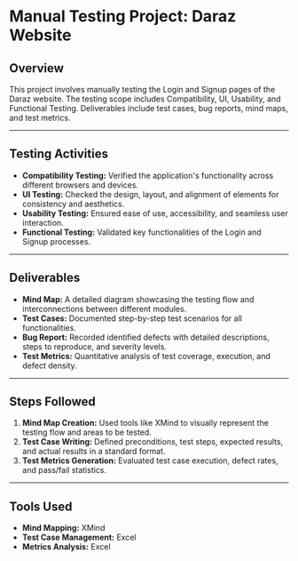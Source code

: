 <h1>Manual Testing Project: Daraz Website</h1>

<h2>Overview</h2>
<p>
  This project involves manually testing the Login and Signup pages of the Daraz website. 
  The testing scope includes Compatibility, UI, Usability, and Functional Testing. 
  Deliverables include test cases, bug reports, mind maps, and test metrics.
</p>

<hr />

<h2>Testing Activities</h2>
<ul>
  <li><strong>Compatibility Testing:</strong> Verified the application's functionality across different browsers and devices.</li>
  <li><strong>UI Testing:</strong> Checked the design, layout, and alignment of elements for consistency and aesthetics.</li>
  <li><strong>Usability Testing:</strong> Ensured ease of use, accessibility, and seamless user interaction.</li>
  <li><strong>Functional Testing:</strong> Validated key functionalities of the Login and Signup processes.</li>
</ul>

<hr />

<h2>Deliverables</h2>
<ul>
  <li><strong>Mind Map:</strong> A detailed diagram showcasing the testing flow and interconnections between different modules.</li>
  <li><strong>Test Cases:</strong> Documented step-by-step test scenarios for all functionalities.</li>
  <li><strong>Bug Report:</strong> Recorded identified defects with detailed descriptions, steps to reproduce, and severity levels.</li>
  <li><strong>Test Metrics:</strong> Quantitative analysis of test coverage, execution, and defect density.</li>
</ul>

<hr />

<h2>Steps Followed</h2>
<ol>
  <li><strong>Mind Map Creation:</strong> Used tools like XMind to visually represent the testing flow and areas to be tested.</li>
  <li><strong>Test Case Writing:</strong> Defined preconditions, test steps, expected results, and actual results in a standard format.</li>
  <li><strong>Test Metrics Generation:</strong> Evaluated test case execution, defect rates, and pass/fail statistics.</li>
</ol>

<hr >



<h2>Tools Used</h2>
<ul>
  <li><strong>Mind Mapping:</strong> XMind</li>
  <li><strong>Test Case Management:</strong> Excel</li>
  <li><strong>Metrics Analysis:</strong> Excel</li>
</ul>

